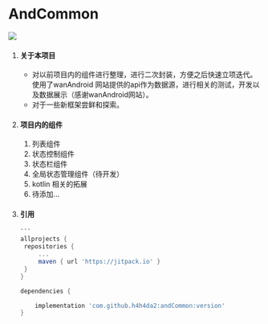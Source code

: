 # AndCommon



[![](https://jitpack.io/v/h4h4da2/andCommon.svg)](https://jitpack.io/#h4h4da2/andCommon)

1. #### 关于本项目

   - 对以前项目内的组件进行整理，进行二次封装，方便之后快速立项迭代。使用了wanAndroid 网站提供的api作为数据源，进行相关的测试，开发以及数据展示（感谢wanAndroid网站）。
   - 对于一些新框架尝鲜和探索。

2. #### 项目内的组件

   1. 列表组件
   2. 状态控制组件
   3. 状态栏组件
   4. 全局状态管理组件（待开发）
   5. kotlin 相关的拓展
   6. 待添加...
   
3. #### 引用

   ~~~groovy
   ```
   allprojects {
   	repositories {
   		...
   		maven { url 'https://jitpack.io' }
   	}
   }
   
   dependencies {
   
       implementation 'com.github.h4h4da2:andCommon:version'
   }
   ~~~

